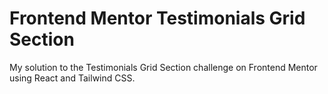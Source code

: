 # Frontend Mentor Testimonials Grid Section
My solution to the Testimonials Grid Section challenge on Frontend Mentor using React and Tailwind CSS.
